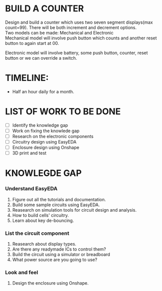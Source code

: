 # BUILD A COUNTER
Design and build a counter which uses two seven segment displays(max count=99). There will be both increment and decrement options. </br>
Two models can be made: Mechanical and Electronic </br>
Mechanical model will involve push button which counts and another reset button to again start at 00.</br>

Electronic model will involve battery, some push button, counter, reset button or we can override a switch.</br>

# TIMELINE: 
- Half an hour daily for a month. </br>

# LIST OF WORK TO BE DONE
- [ ] Identify the knowledge gap
- [ ] Work on fixing the knowlede gap
- [ ] Research on the electronic components
- [ ] Circuitry design using EasyEDA
- [ ] Enclosure design using Onshape
- [ ] 3D print and test

# KNOWLEGDE GAP
### Understand EasyEDA
1) Figure out all the tutorials and documentation.</br>
2) Build some sample circuits using EasyEDA.</br>
3) Reasearch on simulation tools for circuit design and analysis. </br>
4) How to build cells' circuitry.</br> 
5) Learn about key de-bouncing. </br>

### List the circuit component 
1) Reasearch about display types. </br>
2) Are there any readymade ICs to control them? </br>
3) Build the circuit using a simulator or breadboard</br>
4) What power source are you going to use? </br>

### Look and feel 
1) Design the enclosure using Onshape.